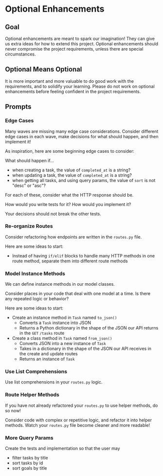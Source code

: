 # Optional Enhancements

## Goal

Optional enhancements are meant to spark our imagination! They can give us extra ideas for how to extend this project. Optional enhancements should never compromise the project requirements, unless there are special circumstances.

## Optional Means Optional

It is more important and more valuable to do good work with the requirements, and to solidify your learning. Please do not work on optional enhancements before feeling confident in the project requirements.

## Prompts

### Edge Cases

Many waves are missing many edge case considerations. Consider different edge cases in each wave, make decisions for what should happen, and then implement it!

As inspiration, here are some beginning edge cases to consider:

What should happen if...

- when creating a task, the value of `completed_at` is a string?
- when updating a task, the value of `completed_at` is a string?
- when getting all tasks, and using query params, the value of `sort` is not "desc" or "asc"?

For each of these, consider what the HTTP response should be.

How would you write tests for it? How would you implement it?

Your decisions should not break the other tests.

### Re-organize Routes

Consider refactoring how endpoints are written in the `routes.py` file.

Here are some ideas to start:

- Instead of having `if/elif` blocks to handle many HTTP methods in one route method, separate them into different route methods

### Model Instance Methods

We can define instance methods in our model classes.

Consider places in your code that deal with one model at a time. Is there any repeated logic or behavior?

Here are some ideas to start:

- Create an instance method in `Task` named `to_json()`
    - Converts a `Task` instance into JSON
    - Returns a Python dictionary in the shape of the JSON our API returns in the `GET` `/tasks` route
- Create a class method in `Task` named `from_json()`
    - Converts JSON into a new instance of `Task`
    - Takes in a dictionary in the shape of the JSON our API receives in the create and update routes
    - Returns an instance of `Task` 

### Use List Comprehensions

Use list comprehensions in your `routes.py` logic.

### Route Helper Methods

If you have not already refactored your `routes.py` to use helper methods, do so now!

Consider code with complex or repetitive logic, and refactor it into helper methods. Watch your `routes.py` file become cleaner and more readable!

### More Query Params

Create the tests and implementation so that the user may

- filter tasks by title
- sort tasks by id
- sort goals by title
